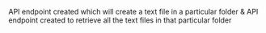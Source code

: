 API endpoint created which will create a text file in a particular folder & API endpoint created to retrieve all the text files in that particular folder